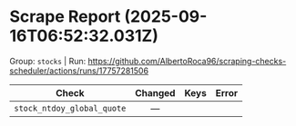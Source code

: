 # Scrape Report (2025-09-16T06:52:32.031Z)

Group: `stocks`  |  Run: https://github.com/AlbertoRoca96/scraping-checks-scheduler/actions/runs/17757281506

| Check | Changed | Keys | Error |
|---|:---:|:--|:--|
| `stock_ntdoy_global_quote` | — |  |  |

